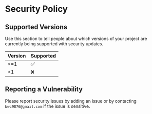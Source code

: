 # Security Policy

## Supported Versions

Use this section to tell people about which versions of your project are
currently being supported with security updates.

| Version | Supported          |
| ------- | ------------------ |
| >=1     | :white_check_mark: |
| <1      | :x:                |

## Reporting a Vulnerability

Please report security issues by adding an issue or by contacting `bwc9876@gmail.com` if the issue is sensitive.
